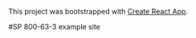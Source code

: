 This project was bootstrapped with [Create React App](https://github.com/facebookincubator/create-react-app).

#SP 800-63-3 example site